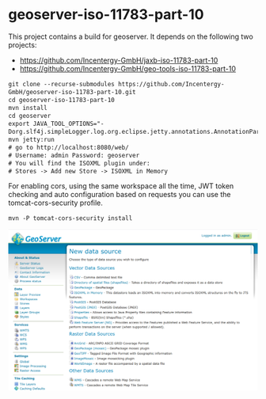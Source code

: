 # geoserver-iso-11783-part-10

This project contains a build for geoserver. It depends on the following two projects:

 * https://github.com/Incentergy-GmbH/jaxb-iso-11783-part-10
 * https://github.com/Incentergy-GmbH/geo-tools-iso-11783-part-10

```
git clone --recurse-submodules https://github.com/Incentergy-GmbH/geoserver-iso-11783-part-10.git
cd geoserver-iso-11783-part-10
mvn install
cd geoserver 
export JAVA_TOOL_OPTIONS="-Dorg.slf4j.simpleLogger.log.org.eclipse.jetty.annotations.AnnotationParser=ERROR"
mvn jetty:run
# go to http://localhost:8080/web/
# Username: admin Password: geoserver
# You will find the ISOXML plugin under:
# Stores -> Add new Store -> ISOXML in Memory
```

For enabling cors, using the same workspace all the time, JWT token checking and auto configuration based on requests you can use the tomcat-cors-security profile.

```
mvn -P tomcat-cors-security install
```

![](img/new-data-store.png)
